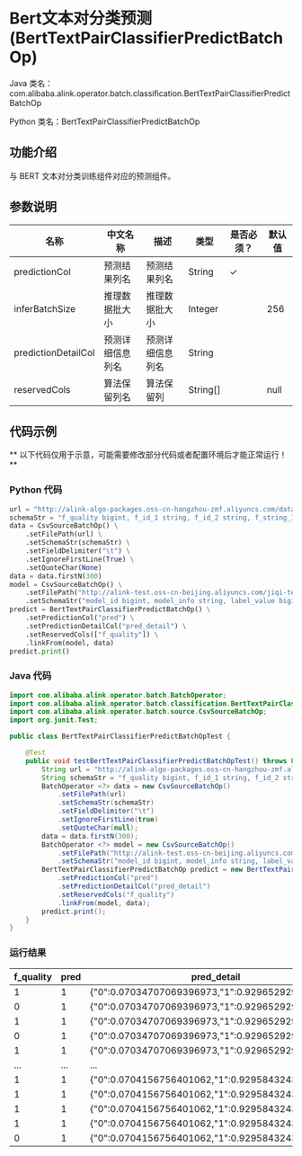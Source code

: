 # Bert文本对分类预测 (BertTextPairClassifierPredictBatchOp)
Java 类名：com.alibaba.alink.operator.batch.classification.BertTextPairClassifierPredictBatchOp

Python 类名：BertTextPairClassifierPredictBatchOp


## 功能介绍

与 BERT 文本对分类训练组件对应的预测组件。


## 参数说明

| 名称 | 中文名称 | 描述 | 类型 | 是否必须？ | 默认值 |
| --- | --- | --- | --- | --- | --- |
| predictionCol | 预测结果列名 | 预测结果列名 | String | ✓ |  |
| inferBatchSize | 推理数据批大小 | 推理数据批大小 | Integer |  | 256 |
| predictionDetailCol | 预测详细信息列名 | 预测详细信息列名 | String |  |  |
| reservedCols | 算法保留列名 | 算法保留列 | String[] |  | null |

## 代码示例

** 以下代码仅用于示意，可能需要修改部分代码或者配置环境后才能正常运行！**

### Python 代码
```python
url = "http://alink-algo-packages.oss-cn-hangzhou-zmf.aliyuncs.com/data/MRPC/train.tsv"
schemaStr = "f_quality bigint, f_id_1 string, f_id_2 string, f_string_1 string, f_string_2 string"
data = CsvSourceBatchOp() \
    .setFilePath(url) \
    .setSchemaStr(schemaStr) \
    .setFieldDelimiter("\t") \
    .setIgnoreFirstLine(True) \
    .setQuoteChar(None)
data = data.firstN(300)
model = CsvSourceBatchOp() \
    .setFilePath("http://alink-test.oss-cn-beijing.aliyuncs.com/jiqi-temp/tf_ut_files/bert_text_pair_classifier_model.csv") \
    .setSchemaStr("model_id bigint, model_info string, label_value bigint")
predict = BertTextPairClassifierPredictBatchOp() \
    .setPredictionCol("pred") \
    .setPredictionDetailCol("pred_detail") \
    .setReservedCols(["f_quality"]) \
    .linkFrom(model, data)
predict.print()
```

### Java 代码
```java
import com.alibaba.alink.operator.batch.BatchOperator;
import com.alibaba.alink.operator.batch.classification.BertTextPairClassifierPredictBatchOp;
import com.alibaba.alink.operator.batch.source.CsvSourceBatchOp;
import org.junit.Test;

public class BertTextPairClassifierPredictBatchOpTest {

	@Test
	public void testBertTextPairClassifierPredictBatchOpTest() throws Exception {
		String url = "http://alink-algo-packages.oss-cn-hangzhou-zmf.aliyuncs.com/data/MRPC/train.tsv";
		String schemaStr = "f_quality bigint, f_id_1 string, f_id_2 string, f_string_1 string, f_string_2 string";
		BatchOperator <?> data = new CsvSourceBatchOp()
			.setFilePath(url)
			.setSchemaStr(schemaStr)
			.setFieldDelimiter("\t")
			.setIgnoreFirstLine(true)
			.setQuoteChar(null);
		data = data.firstN(300);
		BatchOperator <?> model = new CsvSourceBatchOp()
			.setFilePath("http://alink-test.oss-cn-beijing.aliyuncs.com/jiqi-temp/tf_ut_files/bert_text_pair_classifier_model.csv")
			.setSchemaStr("model_id bigint, model_info string, label_value bigint");
		BertTextPairClassifierPredictBatchOp predict = new BertTextPairClassifierPredictBatchOp()
			.setPredictionCol("pred")
			.setPredictionDetailCol("pred_detail")
			.setReservedCols("f_quality")
			.linkFrom(model, data);
		predict.print();
	}
}
```

### 运行结果
|f_quality|pred                                             |pred_detail|
|---------|-------------------------------------------------|-----------|
|1        |1                                                |{"0":0.07034707069396973,"1":0.9296529293060303}|
|0        |1                                                |{"0":0.07034707069396973,"1":0.9296529293060303}|
|1        |1                                                |{"0":0.07034707069396973,"1":0.9296529293060303}|
|0        |1                                                |{"0":0.07034707069396973,"1":0.9296529293060303}|
|1        |1                                                |{"0":0.07034707069396973,"1":0.9296529293060303}|
|...      |...                                              |...        |
|1        |1                                                |{"0":0.0704156756401062,"1":0.9295843243598938}|
|1        |1                                                |{"0":0.0704156756401062,"1":0.9295843243598938}|
|1        |1                                                |{"0":0.0704156756401062,"1":0.9295843243598938}|
|1        |1                                                |{"0":0.0704156756401062,"1":0.9295843243598938}|
|0        |1                                                |{"0":0.0704156756401062,"1":0.9295843243598938}|
